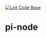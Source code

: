 [![Lint Code Base](https://github.com/KOSASIH/pi-node/actions/workflows/super-linter.yml/badge.svg)](https://github.com/KOSASIH/pi-node/actions/workflows/super-linter.yml)

# pi-node

